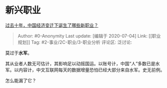 # 新兴职业
[过去十年，中国经济变迁下诞生了哪些新职业？](https://www.zhihu.com/question/299637816/answer/521576857)

> Author: #0-Anonymity
> Last update: [编辑于 2020-07-04]
> Link: [[职业规划]]
> Tag: #2-事业/2C-职业/3-职业分析 
> 评论区:
> 泛讨论:

莫过于**水军**。

其从业者人数无可估计，其影响足以动摇国运。以账号计，中国“人”多数已是水军。以内容计，中文互联网每天的数据增量恐怕已经大部分来自水军。史无前例。

怎么能漏了它？
